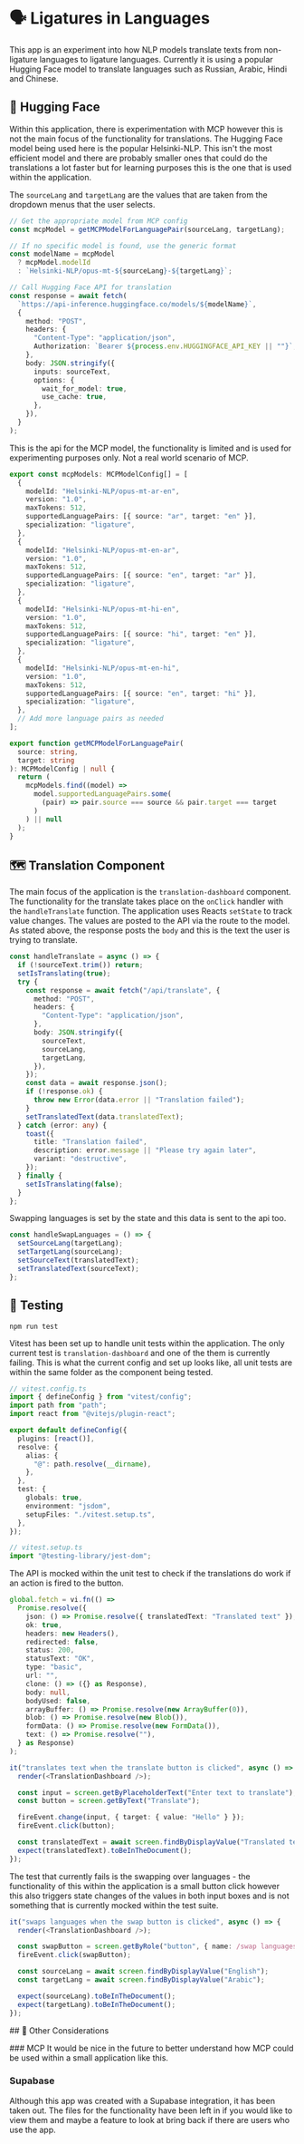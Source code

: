# 🗣️ Ligatures in Languages

This app is an experiment into how NLP models translate texts from non-ligature languages to ligature languages. Currently it is using a popular Hugging Face model to translate languages such as Russian, Arabic, Hindi and Chinese.

## 🤗 Hugging Face

Within this application, there is experimentation with MCP however this is not the main focus of the functionality for translations. The Hugging Face model being used here is the popular Helsinki-NLP. This isn't the most efficient model and there are probably smaller ones that could do the translations a lot faster but for learning purposes this is the one that is used within the application.

The `sourceLang` and `targetLang` are the values that are taken from the dropdown menus that the user selects.

```ts
// Get the appropriate model from MCP config
const mcpModel = getMCPModelForLanguagePair(sourceLang, targetLang);

// If no specific model is found, use the generic format
const modelName = mcpModel
  ? mcpModel.modelId
  : `Helsinki-NLP/opus-mt-${sourceLang}-${targetLang}`;

// Call Hugging Face API for translation
const response = await fetch(
  `https://api-inference.huggingface.co/models/${modelName}`,
  {
    method: "POST",
    headers: {
      "Content-Type": "application/json",
      Authorization: `Bearer ${process.env.HUGGINGFACE_API_KEY || ""}`,
    },
    body: JSON.stringify({
      inputs: sourceText,
      options: {
        wait_for_model: true,
        use_cache: true,
      },
    }),
  }
);
```

This is the api for the MCP model, the functionality is limited and is used for experimenting purposes only. Not a real world scenario of MCP.

```ts
export const mcpModels: MCPModelConfig[] = [
  {
    modelId: "Helsinki-NLP/opus-mt-ar-en",
    version: "1.0",
    maxTokens: 512,
    supportedLanguagePairs: [{ source: "ar", target: "en" }],
    specialization: "ligature",
  },
  {
    modelId: "Helsinki-NLP/opus-mt-en-ar",
    version: "1.0",
    maxTokens: 512,
    supportedLanguagePairs: [{ source: "en", target: "ar" }],
    specialization: "ligature",
  },
  {
    modelId: "Helsinki-NLP/opus-mt-hi-en",
    version: "1.0",
    maxTokens: 512,
    supportedLanguagePairs: [{ source: "hi", target: "en" }],
    specialization: "ligature",
  },
  {
    modelId: "Helsinki-NLP/opus-mt-en-hi",
    version: "1.0",
    maxTokens: 512,
    supportedLanguagePairs: [{ source: "en", target: "hi" }],
    specialization: "ligature",
  },
  // Add more language pairs as needed
];

export function getMCPModelForLanguagePair(
  source: string,
  target: string
): MCPModelConfig | null {
  return (
    mcpModels.find((model) =>
      model.supportedLanguagePairs.some(
        (pair) => pair.source === source && pair.target === target
      )
    ) || null
  );
}
```

## 🗺️ Translation Component

The main focus of the application is the `translation-dashboard` component. The functionality for the translate takes place on the `onClick` handler with the `handleTranslate` function. The application uses Reacts `setState` to track value changes. The values are posted to the API via the route to the model. As stated above, the response posts the `body` and this is the text the user is trying to translate.

```ts
const handleTranslate = async () => {
  if (!sourceText.trim()) return;
  setIsTranslating(true);
  try {
    const response = await fetch("/api/translate", {
      method: "POST",
      headers: {
        "Content-Type": "application/json",
      },
      body: JSON.stringify({
        sourceText,
        sourceLang,
        targetLang,
      }),
    });
    const data = await response.json();
    if (!response.ok) {
      throw new Error(data.error || "Translation failed");
    }
    setTranslatedText(data.translatedText);
  } catch (error: any) {
    toast({
      title: "Translation failed",
      description: error.message || "Please try again later",
      variant: "destructive",
    });
  } finally {
    setIsTranslating(false);
  }
};
```

Swapping languages is set by the state and this data is sent to the api too.

```ts
const handleSwapLanguages = () => {
  setSourceLang(targetLang);
  setTargetLang(sourceLang);
  setSourceText(translatedText);
  setTranslatedText(sourceText);
};
```

## 🧪 Testing

`npm run test`

Vitest has been set up to handle unit tests within the application. The only current test is `translation-dashboard` and one of the them is currently failing. This is what the current config and set up looks like, all unit tests are within the same folder as the component being tested.

```ts
// vitest.config.ts
import { defineConfig } from "vitest/config";
import path from "path";
import react from "@vitejs/plugin-react";

export default defineConfig({
  plugins: [react()],
  resolve: {
    alias: {
      "@": path.resolve(__dirname),
    },
  },
  test: {
    globals: true,
    environment: "jsdom",
    setupFiles: "./vitest.setup.ts",
  },
});
```

```ts
// vitest.setup.ts
import "@testing-library/jest-dom";
```

The API is mocked within the unit test to check if the translations do work if an action is fired to the button.

```ts
global.fetch = vi.fn(() =>
  Promise.resolve({
    json: () => Promise.resolve({ translatedText: "Translated text" }),
    ok: true,
    headers: new Headers(),
    redirected: false,
    status: 200,
    statusText: "OK",
    type: "basic",
    url: "",
    clone: () => ({} as Response),
    body: null,
    bodyUsed: false,
    arrayBuffer: () => Promise.resolve(new ArrayBuffer(0)),
    blob: () => Promise.resolve(new Blob()),
    formData: () => Promise.resolve(new FormData()),
    text: () => Promise.resolve(""),
  } as Response)
);
```

```ts
it("translates text when the translate button is clicked", async () => {
  render(<TranslationDashboard />);

  const input = screen.getByPlaceholderText("Enter text to translate");
  const button = screen.getByText("Translate");

  fireEvent.change(input, { target: { value: "Hello" } });
  fireEvent.click(button);

  const translatedText = await screen.findByDisplayValue("Translated text");
  expect(translatedText).toBeInTheDocument();
});
```

The test that currently fails is the swapping over languages - the functionality of this within the application is a small button click however this also triggers state changes of the values in both input boxes and is not something that is currently mocked within the test suite.

```ts
it("swaps languages when the swap button is clicked", async () => {
  render(<TranslationDashboard />);

  const swapButton = screen.getByRole("button", { name: /swap languages/i });
  fireEvent.click(swapButton);

  const sourceLang = await screen.findByDisplayValue("English");
  const targetLang = await screen.findByDisplayValue("Arabic");

  expect(sourceLang).toBeInTheDocument();
  expect(targetLang).toBeInTheDocument();
});
```

## 🧠 Other Considerations

### MCP
It would be nice in the future to better understand how MCP could be used within a small application like this.

### Supabase

Although this app was created with a Supabase integration, it has been taken out. The files for the functionality have been left in if you would like to view them and maybe a feature to look at bring back if there are users who use the app.
